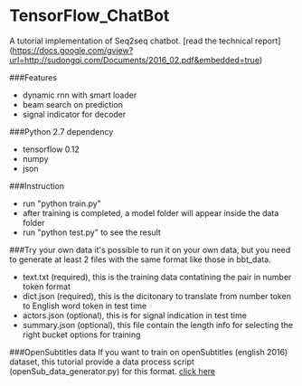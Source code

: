 # TensorFlow_ChatBot
A tutorial implementation of Seq2seq chatbot. [read the technical report] (https://docs.google.com/gview?url=http://sudongqi.com/Documents/2016_02.pdf&embedded=true)

###Features
* dynamic rnn with smart loader
* beam search on prediction
* signal indicator for decoder

###Python 2.7 dependency
* tensorflow 0.12
* numpy
* json

###Instruction
* run "python train.py"
* after training is completed, a model folder will appear inside the data folder
* run "python test.py" to see the result

###Try your own data
it's possible to run it on your own data, but you need to generate at least 2 files with the same format like those in bbt_data.
* text.txt      (required), this is the training data contatining the pair in number token format
* dict.json     (required), this is the dicitonary to translate from number token to English word token in test time
* actors.json   (optional), this is for signal indication in test time
* summary.json  (optional), this file contain the length info for selecting the right bucket options for training

###OpenSubtitles data 
If you want to train on openSubtitles (english 2016) dataset, this tutorial provide a data process script (openSub_data_generator.py) for this format.
[click here](http://opus.lingfil.uu.se/OpenSubtitles2016.php)
